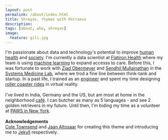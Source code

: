 ```yaml
---
layout: post
permalink: /about/index.html
title: Shreyas, rhymes with Petraeus
description: 
tags: [about, who, shreyas]
image:
  feature: gili.jpg
---
```

<!-- 
**<center>Pronounced Sh-ray-us Luckh-tuck-ia</center>**
 -->
I'm passionate about data and technology's potential to improve [human health](https://www.nber.org/papers/w26168.pdf) and [society](https://science.sciencemag.org/content/366/6464/447). I'm currently a data scientist at [Flatiron Health](http://www.flatiron.com/) where my team is using [machine learning](https://www.ispor.org/heor-resources/presentations-database/presentation/intl2020-3182/100099) to expand accesss to care. Before this, I was fortunate to work with [Ziad Obermeyer](http://ziadobermeyer.com/) and [Sendhil Mullainathan](https://www.chicagobooth.edu/faculty/directory/m/sendhil-mullainathan) in the [Systems Medicine Lab](http://www.labsysmed.org), where we trod a fine line between think-tank and startup. In a past life, I trained as an [engineer](https://ee.princeton.edu/) and spent my time designing [roller coaster rides](https://de.wikipedia.org/wiki/Robocoaster) in virtual reality.<br> <br>
I've lived in India, Germany and the US, but am most at home in the neighborhood [café](https://www.devocion.com/). I can butcher as many as 5 languages - and see 2 golden retrievers in my future. Until then, I'm biding my time as a volunteer at [PAWS in New York](https://pawsny.org/).
<br><br>
**Acknowledgements**<br>
[Cole Townsend](http://twnsnd.co/) and [Jaan Altosaar](https://jaan.io/about/) for creating this theme and introducing me to [Jekyll](https://jekyllrb.com/) respectively.